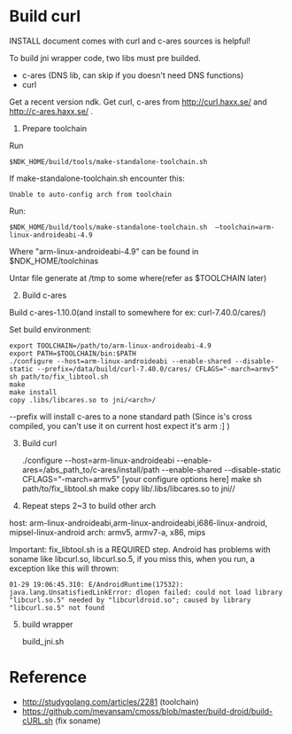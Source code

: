 Build curl
===========

INSTALL document comes with curl and c-ares sources is helpful!

To build jni wrapper code, two libs must pre builded.

- c-ares (DNS lib, can skip if you doesn't need DNS functions)
- curl

Get a recent version ndk.
Get curl, c-ares from http://curl.haxx.se/ and http://c-ares.haxx.se/ .

1. Prepare toolchain

Run

    $NDK_HOME/build/tools/make-standalone-toolchain.sh

If make-standalone-toolchain.sh encounter this:

    Unable to auto-config arch from toolchain

Run:

    $NDK_HOME/build/tools/make-standalone-toolchain.sh  —toolchain=arm-linux-androideabi-4.9

Where "arm-linux-androideabi-4.9" can be found in $NDK_HOME/toolchinas

Untar file generate at /tmp to some where(refer as $TOOLCHAIN later)


2. Build c-ares

Build c-ares-1.10.0(and install to somewhere for ex: curl-7.40.0/cares/)

Set build environment:

    export TOOLCHAIN=/path/to/arm-linux-androideabi-4.9
    export PATH=$TOOLCHAIN/bin:$PATH
    ./configure --host=arm-linux-androideabi --enable-shared --disable-static --prefix=/data/build/curl-7.40.0/cares/ CFLAGS="-march=armv5"
    sh path/to/fix_libtool.sh
    make
    make install
    copy .libs/libcares.so to jni/<arch>/

--prefix will install c-ares to a none standard path (Since is's cross compiled, you can't use it on current host expect it's arm :] )

3. Build curl

    ./configure --host=arm-linux-androideabi --enable-ares=/abs_path_to/c-ares/install/path --enable-shared --disable-static CFLAGS="-march=armv5" [your configure options here]
    make
	sh path/to/fix_libtool.sh
	make
	copy lib/.libs/libcares.so to jni/<arch>/

4. Repeat steps 2~3 to build other arch

host: arm-linux-androideabi,arm-linux-androideabi,i686-linux-android, mipsel-linux-android
arch: armv5, armv7-a, x86, mips

Important: fix_libtool.sh is a REQUIRED step. Android has problems with soname like libcurl.so, libcurl.so.5, if you miss this, when you run, a exception like this will thrown:

    01-29 19:06:45.310: E/AndroidRuntime(17532): java.lang.UnsatisfiedLinkError: dlopen failed: could not load library "libcurl.so.5" needed by "libcurldroid.so"; caused by library "libcurl.so.5" not found

5. build wrapper

    build_jni.sh

Reference
=========

- http://studygolang.com/articles/2281 (toolchain)
- https://github.com/mevansam/cmoss/blob/master/build-droid/build-cURL.sh (fix soname)
